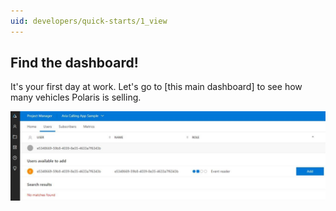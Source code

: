 ```yaml
---
uid: developers/quick-starts/1_view
---
```


## Find the dashboard! 

It's your first day at work. Let's go to [this main dashboard] to see how many vehicles Polaris is selling.

![Adding the AppID in the Project Manager](adding-appid.jpg)



